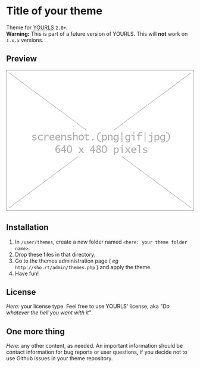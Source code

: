Title of your theme
===================

Theme for [YOURLS](http://yourls.org) `2.0+`.  
**Warning:** This is part of a future version of YOURLS. This will **not** work on `1.x.x` versions.

Preview
-------
![Screenshot](screenshot.png)

Installation
------------
1. In `/user/themes`, create a new folder named `<here: your theme folder name>`.
2. Drop these files in that directory.
3. Go to the themes administration page ( *eg* `http://sho.rt/admin/themes.php` ) and apply the theme.
4. Have fun!

License
-------
*Here*: your license type. Feel free to use YOURLS' license, aka *"Do whatever the hell you want with it"*.

One more thing
--------------
*Here*: any other content, as needed. An important information should be contact information for bug reports or user questions, if you decide not to use Github issues in your theme repository.
